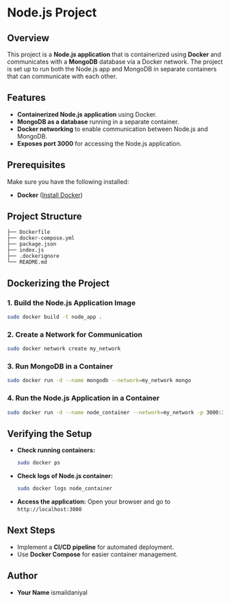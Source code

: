 # Node.js Project

## Overview
This project is a **Node.js application** that is containerized using **Docker** and communicates with a **MongoDB** database via a Docker network. The project is set up to run both the Node.js app and MongoDB in separate containers that can communicate with each other.

## Features
- **Containerized Node.js application** using Docker.
- **MongoDB as a database** running in a separate container.
- **Docker networking** to enable communication between Node.js and MongoDB.
- **Exposes port 3000** for accessing the Node.js application.

## Prerequisites
Make sure you have the following installed:
- **Docker** ([Install Docker](https://docs.docker.com/get-docker/))

## Project Structure
```
├── Dockerfile
├── docker-compose.yml
├── package.json
├── index.js
├── .dockerignore
└── README.md
```

## Dockerizing the Project
### 1. Build the Node.js Application Image
```bash
sudo docker build -t node_app .
```

### 2. Create a Network for Communication
```bash
sudo docker network create my_network
```

### 3. Run MongoDB in a Container
```bash
sudo docker run -d --name mongodb --network=my_network mongo
```

### 4. Run the Node.js Application in a Container
```bash
sudo docker run -d --name node_container --network=my_network -p 3000:3000 node_app
```

## Verifying the Setup
- **Check running containers:**
  ```bash
  sudo docker ps
  ```
- **Check logs of Node.js container:**
  ```bash
  sudo docker logs node_container
  ```
- **Access the application:** Open your browser and go to `http://localhost:3000`

## Next Steps
- Implement a **CI/CD pipeline** for automated deployment.
- Use **Docker Compose** for easier container management.

## Author
- **Your Name** ismaildaniyal

